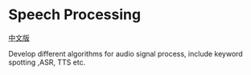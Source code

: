 # Speech Processing
[中文版](https://github.com/syw2014/Speech-Processing/blob/master/README_cn.md)

Develop different algorithms for audio signal process, include keyword spotting
,ASR, TTS etc.

